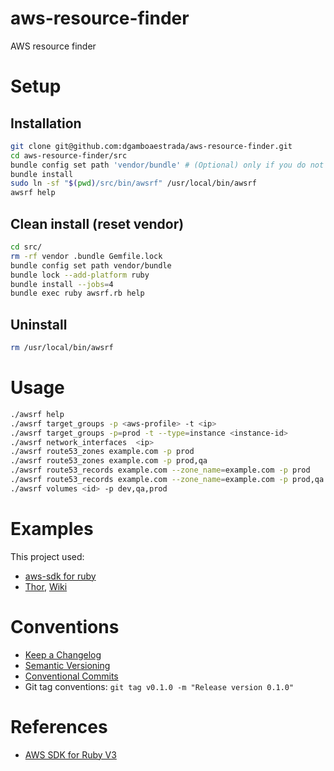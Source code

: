 # aws-resource-finder
AWS resource finder

# Setup

## Installation
```sh
git clone git@github.com:dgamboaestrada/aws-resource-finder.git
cd aws-resource-finder/src
bundle config set path 'vendor/bundle' # (Optional) only if you do not want to do a global installation of the libraries.
bundle install
sudo ln -sf "$(pwd)/src/bin/awsrf" /usr/local/bin/awsrf
awsrf help
```

## Clean install (reset vendor)
```sh
cd src/
rm -rf vendor .bundle Gemfile.lock
bundle config set path vendor/bundle
bundle lock --add-platform ruby
bundle install --jobs=4
bundle exec ruby awsrf.rb help
```

## Uninstall
```bash
rm /usr/local/bin/awsrf
```

# Usage
```bash
./awsrf help
./awsrf target_groups -p <aws-profile> -t <ip>
./awsrf target_groups -p=prod -t --type=instance <instance-id>
./awsrf network_interfaces  <ip>
./awsrf route53_zones example.com -p prod
./awsrf route53_zones example.com -p prod,qa
./awsrf route53_records example.com --zone_name=example.com -p prod
./awsrf route53_records example.com --zone_name=example.com -p prod,qa
./awsrf volumes <id> -p dev,qa,prod
```

# Examples

This project used:
- [aws-sdk for ruby](https://docs.aws.amazon.com/sdk-for-ruby/v3/api/)
- [Thor](https://github.com/rails/thor), [Wiki](https://github.com/rails/thor/wiki)

# Conventions
- [Keep a Changelog](https://keepachangelog.com/en/1.1.0/)
- [Semantic Versioning](https://semver.org/spec/v2.0.0.html)
- [Conventional Commits](https://www.conventionalcommits.org/en/v1.0.0/)
- Git tag conventions: `git tag v0.1.0 -m "Release version 0.1.0"`

# References
- [AWS SDK for Ruby V3](https://docs.aws.amazon.com/sdk-for-ruby/v3/api/)